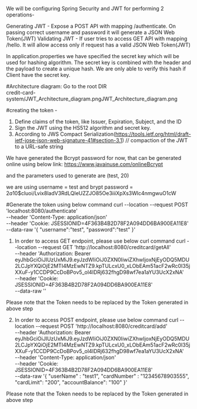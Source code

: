 We will be configuring Spring Security and JWT for performing 2 operations-

Generating JWT - Expose a POST API with mapping /authenticate. On passing correct username and password it will generate a JSON Web Token(JWT)
Validating JWT - If user tries to access GET API with mapping /hello. It will allow access only if request has a valid JSON Web Token(JWT)

In application.properties we have specified the secret key which will be used for hashing algorithm. 
The secret key is combined with the header and the payload to create a unique hash. 
We are only able to verify this hash if Client have the secret key.

#Architecture diagram:
Go to the root DIR  
credit-card-system/JWT_Architecture_diagram.pngJWT_Architecture_diagram.png


#creating the token -

1. Define  claims of the token, like Issuer, Expiration, Subject, and the ID
2. Sign the JWT using the HS512 algorithm and secret key.
3. According to JWS Compact Serialization(https://tools.ietf.org/html/draft-ietf-jose-json-web-signature-41#section-3.1)
    //   compaction of the JWT to a URL-safe string


We have generated the Bcrypt password for now, that can be generated online using below link:
https://www.javainuse.com/onlineBcrypt

and the parameters used to generate are (test, 20)

we are using username = test 
and brypt password = $2a$10$cluoi/Lvix8ladV3RdLQIeUZZJO85Oe3iiiXpXs3Wlc4nmgwuO1cW

#Generate the token using below command
curl --location --request POST 'localhost:8080/authenticate' \
--header 'Content-Type: application/json' \
--header 'Cookie: JSESSIONID=4F363B4B2D78F2A094DD6BA900EA11E8' \
--data-raw '{
	"username":"test",
	"password":"test"
}'

1) In order to access GET endpoint, please use below curl command
curl --location --request GET 'http://localhost:8080/creditcard/getAll' \
--header 'Authorization: Bearer eyJhbGciOiJIUzUxMiJ9.eyJzdWIiOiJ0ZXN0IiwiZXhwIjoxNjEyODQ5MDU2LCJpYXQiOjE2MTI4MzEwNTZ9.kpTULcxU0_xLObEAm51acF2wRc0I35jXXuF-y1CCDP9CcDoBPov5_ol4IDRj632fhgD98wf7ea1aYU3UcX2xNA' \
--header 'Cookie: JSESSIONID=4F363B4B2D78F2A094DD6BA900EA11E8' \
--data-raw ''

Please note that the Token needs to be replaced by the Token generated in above step

2) In order to access POST endpoint, please use below command
curl --location --request POST 'http://localhost:8080/creditcard/add' \
--header 'Authorization: Bearer eyJhbGciOiJIUzUxMiJ9.eyJzdWIiOiJ0ZXN0IiwiZXhwIjoxNjEyODQ5MDU2LCJpYXQiOjE2MTI4MzEwNTZ9.kpTULcxU0_xLObEAm51acF2wRc0I35jXXuF-y1CCDP9CcDoBPov5_ol4IDRj632fhgD98wf7ea1aYU3UcX2xNA' \
--header 'Content-Type: application/json' \
--header 'Cookie: JSESSIONID=4F363B4B2D78F2A094DD6BA900EA11E8' \
--data-raw '{
 "userName" : "test1",
 "cardNumber" : "12345678903555",
 "cardLimit": "200",
 "accountBalance": "100"
}'

Please note that the Token needs to be replaced by the Token generated in above step
